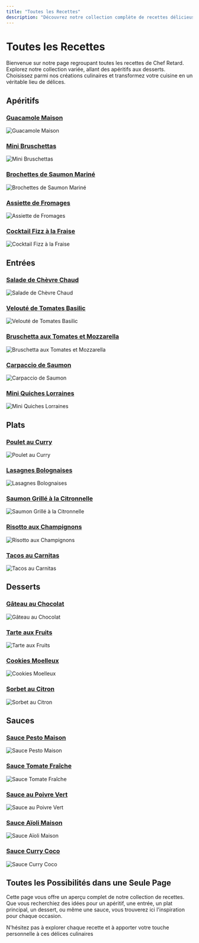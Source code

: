 ```yaml
---
title: "Toutes les Recettes"
description: "Découvrez notre collection complète de recettes délicieuses. Des apéritifs aux desserts, explorez une variété de plats savoureux à préparer à la maison."
---
```


# Toutes les Recettes

Bienvenue sur notre page regroupant toutes les recettes de Chef Retard. Explorez notre collection variée, allant des apéritifs aux desserts. Choisissez parmi nos créations culinaires et transformez votre cuisine en un véritable lieu de délices.

## Apéritifs

### [Guacamole Maison](recettes/guacamole-maison)
![Guacamole Maison](/images/guacamole-maison.webp)

### [Mini Bruschettas](recettes/mini-bruschettas)
![Mini Bruschettas](/images/mini-bruschettas.webp)

### [Brochettes de Saumon Mariné](recettes/brochettes-de-saumon-marine)
![Brochettes de Saumon Mariné](/images/brochettes-de-saumon-marine.webp)

### [Assiette de Fromages](recettes/assiette-de-fromages)
![Assiette de Fromages](/images/assiette-de-fromages.webp)

### [Cocktail Fizz à la Fraise](recettes/cocktail-fizz-a-la-fraise)
![Cocktail Fizz à la Fraise](/images/cocktail-fizz-a-la-fraise.webp)

## Entrées

### [Salade de Chèvre Chaud](#)
![Salade de Chèvre Chaud](/images/salade-de-chevre-chaud.webp)

### [Velouté de Tomates Basilic](#)
![Velouté de Tomates Basilic](/images/veloute-de-tomates-basilic.webp)

### [Bruschetta aux Tomates et Mozzarella](#)
![Bruschetta aux Tomates et Mozzarella](/images/bruschetta-aux-tomates-et-mozzarella.webp)

### [Carpaccio de Saumon](#)
![Carpaccio de Saumon](/images/carpaccio-de-saumon.webp)

### [Mini Quiches Lorraines](#)
![Mini Quiches Lorraines](/images/mini-quiches-lorraines.webp)

## Plats

### [Poulet au Curry](recettes/poulet-au-curry)
![Poulet au Curry](/images/poulet-au-curry.webp)

### [Lasagnes Bolognaises](recettes/lasagnes-aux-bolognaises)
![Lasagnes Bolognaises](/images/lasagnes-aux-bolognaises.webp)

### [Saumon Grillé à la Citronnelle](recettes/saumon-grille-a-la-citronnelle)
![Saumon Grillé à la Citronnelle](/images/saumon-grille-a-la-citronnelle.webp)

### [Risotto aux Champignons](recettes/risotto-aux-champignons)
![Risotto aux Champignons](/images/risotto-aux-champignons.webp)

### [Tacos au Carnitas](recettes/tacos-au-carnitas)
![Tacos au Carnitas](/images/tacos-au-carnitas.webp)

## Desserts

### [Gâteau au Chocolat](recettes/gateau-au-chocolat)
![Gâteau au Chocolat](/images/gateau-au-chocolat.webp)

### [Tarte aux Fruits](recettes/tarte-aux-fruits)
![Tarte aux Fruits](/images/tarte-aux-fruits.webp)

### [Cookies Moelleux](recettes/cookies-moelleux)
![Cookies Moelleux](/images/cookies-moelleux.webp)

### [Sorbet au Citron](recettes/sorbet-au-citron)
![Sorbet au Citron](/images/sorbet-au-citron.webp)

## Sauces

### [Sauce Pesto Maison](recettes/sauce-pesto-maison)
![Sauce Pesto Maison](/images/sauce-pesto-maison.webp)

### [Sauce Tomate Fraîche](recettes/sauce-tomate-fraiche)
![Sauce Tomate Fraîche](/images/sauce-tomate-fraiche.webp)

### [Sauce au Poivre Vert](recettes/sauce-au-poivre-vert)
![Sauce au Poivre Vert](/images/sauce-au-poivre-vert.webp)

### [Sauce Aïoli Maison](recettes/sauce-aioli-maison)
![Sauce Aïoli Maison](/images/sauce-aioli-maison.webp)

### [Sauce Curry Coco](recettes/sauce-curry-coco)
![Sauce Curry Coco](/images/sauce-curry-coco.webp)

## Toutes les Possibilités dans une Seule Page

Cette page vous offre un aperçu complet de notre collection de recettes. Que vous recherchiez des idées pour un apéritif, une entrée, un plat principal, un dessert, ou même une sauce, vous trouverez ici l'inspiration pour chaque occasion.

N'hésitez pas à explorer chaque recette et à apporter votre touche personnelle à ces délices culinaires
